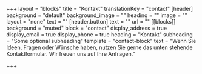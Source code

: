 +++
layout = "blocks"
title = "Kontakt"
translationKey = "contact"
[header]
background = "default"
background_image = ""
heading = ""
image = ""
layout = "none"
text = ""
[header.button]
text = ""
url = ""
[[blocks]]
background = "muted"
block = "contact"
display_address = true
display_email = true
display_phone = true
heading = "Kontakt"
subheading = "Some optional subheading"
template = "contact-block"
text = "Wenn Sie Ideen, Fragen oder Wünsche haben, nutzen Sie gerne das unten stehende Kontaktformular. Wir freuen uns auf Ihre Anfragen."

+++
